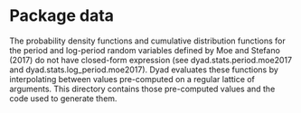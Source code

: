 # Package data

The probability density functions and cumulative distribution
functions for the period and log-period random variables defined by
Moe and Stefano (2017) do not have closed-form expression (see
dyad.stats.period.moe2017 and dyad.stats.log_period.moe2017). Dyad
evaluates these functions by interpolating between values pre-computed
on a regular lattice of arguments. This directory contains those
pre-computed values and the code used to generate them.
